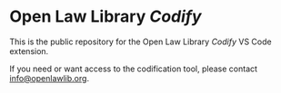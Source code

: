 # Open Law Library _Codify_

This is the public repository for the Open Law Library _Codify_ VS Code extension.

If you need or want access to the codification tool, please contact [info@openlawlib.org][1].

[1]: mailto:info@openlawlib.org?subject=Access%20to%20the%20codification%20tool
